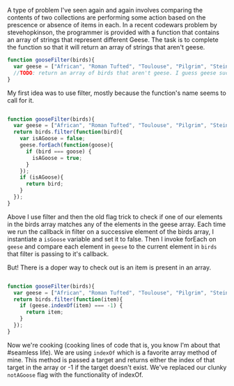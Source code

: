 A type of problem I've seen again and again involves comparing the contents of two collections are performing some action based on the prescence or absence of items in each. In a recent codewars problem by stevehopkinson, the programmer is provided with a function that contains an array of strings that represent different Geese. The task is to complete the function so that it will return an array of strings that aren't geese.

```javascript
function gooseFilter(birds){
  var geese = ["African", "Roman Tufted", "Toulouse", "Pilgrim", "Steinbacher"];
  //TODO: return an array of birds that aren't geese. I guess geese suck?
}
```

My first idea was to use filter, mostly because the function's name seems to call for it.

```javascript

function gooseFilter(birds){
  var geese = ["African", "Roman Tufted", "Toulouse", "Pilgrim", "Steinbacher"];
  return birds.filter(function(bird){
    var isAGoose = false;
    geese.forEach(function(goose){
      if (bird === goose) {
        isAGoose = true;
      }
    });
    if (isAGoose){
      return bird;
    }
  });	
}
```

Above I use filter and then the old flag trick to check if one of our elements in the birds array matches any of the elements in the geese array. Each time we run the callback in filter on a successive element of the birds array, I instantiate a `isGoose` variable and set it to false. Then I invoke forEach on `geese` and compare each element in `geese` to the current element in `birds` that filter is passing to it's callback.

But! There is a doper way to check out is an item is present in an array.

```javascript

function gooseFilter(birds){
  var geese = ["African", "Roman Tufted", "Toulouse", "Pilgrim", "Steinbacher"];
  return birds.filter(function(item){
    if (geese.indexOf(item) === -1) {
      return item;
    }
  });
}
```
Now we're cooking (cooking lines of code that is, you know I'm about that #seamless life). We are using `indexOf` which is a favorite array method of mine. This method is passed a target and returns either the index of that target in the array or -1 if the target doesn't exist. We've replaced our clunky `notAGoose` flag with the functionality of indexOf.
